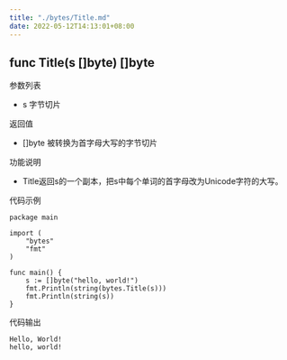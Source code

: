 ```yaml
---
title: "./bytes/Title.md"
date: 2022-05-12T14:13:01+08:00
---
```

## func Title(s []byte) []byte

参数列表

- s 字节切片

返回值

- []byte 被转换为首字母大写的字节切片

功能说明

- Title返回s的一个副本，把s中每个单词的首字母改为Unicode字符的大写。

代码示例

	package main

	import (
		"bytes"
		"fmt"
	)

	func main() {
		s := []byte("hello, world!")
		fmt.Println(string(bytes.Title(s)))
		fmt.Println(string(s))
	}

代码输出

	Hello, World!
	hello, world!
